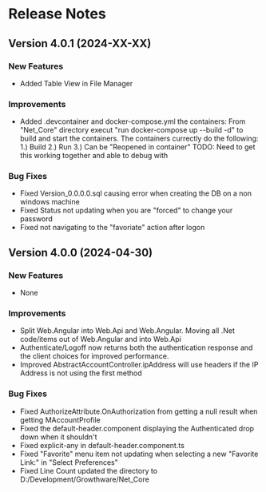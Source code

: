 # Release Notes

## Version 4.0.1 (2024-XX-XX)

### New Features
- Added Table View in File Manager

### Improvements
- Added .devcontainer and docker-compose.yml the containers:
    From "Net_Core" directory execut "run docker-compose up --build -d" to
    build and start the containers.  The containers currectly do the following:
        1.) Build
        2.) Run
        3.) Can be "Reopened in container"
    TODO: Need to get this working together and able to debug with

### Bug Fixes
- Fixed Version_0.0.0.0.sql causing error when creating the DB on a non windows machine
- Fixed Status not updating when you are "forced" to change your password
- Fixed not navigating to the "favoriate" action after logon

## Version 4.0.0 (2024-04-30)

### New Features
- None

### Improvements
- Split Web.Angular into Web.Api and Web.Angular.  Moving all .Net code/items out of Web.Angular and into Web.Api
- Authenticate/Logoff now returns both the authentication response and the client choices for improved performance.
- Improved AbstractAccountController.ipAddress will use headers if the IP Address is not using the first method

### Bug Fixes
- Fixed AuthorizeAttribute.OnAuthorization from getting a null result when getting MAccountProfile
- Fixed the default-header.component displaying the Authenticated drop down when it shouldn't
- Fixed explicit-any in default-header.component.ts
- Fixed "Favorite" menu item not updating when selecting a new "Favorite Link:" in "Select Preferences"
- Fixed Line Count updated the directory to D:/Development/Growthware/Net_Core
